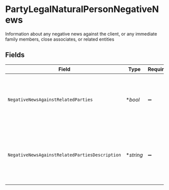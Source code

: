 # PartyLegalNaturalPersonNegativeNews

Information about any negative news against the client, or any immediate family members, close associates, or related entities


## Fields

| Field                                                                                                                 | Type                                                                                                                  | Required                                                                                                              | Description                                                                                                           | Example                                                                                                               |
| --------------------------------------------------------------------------------------------------------------------- | --------------------------------------------------------------------------------------------------------------------- | --------------------------------------------------------------------------------------------------------------------- | --------------------------------------------------------------------------------------------------------------------- | --------------------------------------------------------------------------------------------------------------------- |
| `NegativeNewsAgainstRelatedParties`                                                                                   | **bool*                                                                                                               | :heavy_minus_sign:                                                                                                    | Indicates whether there is negative news against related parties                                                      | true                                                                                                                  |
| `NegativeNewsAgainstRelatedPartiesDescription`                                                                        | **string*                                                                                                             | :heavy_minus_sign:                                                                                                    | Description of the negative news against related parties                                                              | Juan was indicated in numerous publications but not involved with Japan's misappropriation of taxpayer funds in 2013. |
